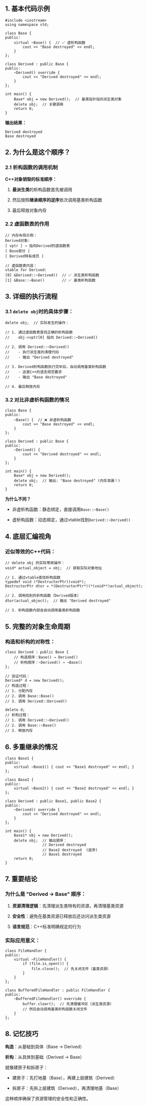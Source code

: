 

## 1. 基本代码示例

```
#include <iostream>
using namespace std;

class Base {
public:
    virtual ~Base() {  // ✅ 虚析构函数
        cout << "Base destroyed" << endl;
    }
};

class Derived : public Base {
public:
    ~Derived() override {
        cout << "Derived destroyed" << endl;
    }
};

int main() {
    Base* obj = new Derived();  // 基类指针指向派生类对象
    delete obj;  // 关键调用
    return 0;
}
```

​**​输出结果：​**​

```
Derived destroyed
Base destroyed
```

## 2. 为什么是这个顺序？

### 2.1 析构函数的调用机制

​**​C++对象销毁的标准顺序：​**​

1. ​**​最派生类​**​的析构函数首先被调用
    
2. 然后按照​**​继承顺序的逆序​**​依次调用基类析构函数
    
3. 最后释放对象内存
    

### 2.2 虚函数表的作用

```
// 内存布局示例：
Derived对象:
[ vptr ] → 指向Derived的虚函数表
[ Base部分 ]
[ Derived特有成员 ]

// 虚函数表内容：
vtable for Derived:
[0] &Derived::~Derived()  // ✅ 派生类析构函数
[1] &Base::~Base()        // ✅ 基类析构函数
```

## 3. 详细的执行流程

### 3.1 `delete obj`时的具体步骤：

```
delete obj;  // 实际发生的操作：

// 1. 通过虚函数表查找正确的析构函数
//    obj->vptr[0] 指向 Derived::~Derived()

// 2. 调用 Derived::~Derived()
//    - 执行派生类的清理代码
//    - 输出 "Derived destroyed"

// 3. Derived析构函数执行完毕后，自动调用基类析构函数
//    - 这是C++的语言规范要求
//    - 输出 "Base destroyed"

// 4. 最后释放内存
```

### 3.2 对比非虚析构函数的情况

```
class Base {
public:
    ~Base() {  // ❌ 非虚析构函数
        cout << "Base destroyed" << endl;
    }
};

class Derived : public Base {
public:
    ~Derived() {
        cout << "Derived destroyed" << endl;
    }
};

int main() {
    Base* obj = new Derived();
    delete obj;  // 输出: "Base destroyed" (内存泄漏！)
    return 0;
}
```

​**​为什么不同？​**​

- 非虚析构函数：静态绑定，直接调用`Base::~Base()`
    
- 虚析构函数：动态绑定，通过vtable找到`Derived::~Derived()`
    

## 4. 底层汇编视角

### 近似等效的C++代码：

```
// delete obj 的实际等效操作：
void* actual_object = obj;  // 获取实际对象地址

// 1. 通过vtable查找析构函数
typedef void (*DestructorPtr)(void*);
DestructorPtr dtor = *(DestructorPtr*)(*(void**)actual_object);

// 2. 调用找到的析构函数（Derived版本）
dtor(actual_object);  // 输出 "Derived destroyed"

// 3. 析构函数内部会自动调用基类析构函数
```

## 5. 完整的对象生命周期

### 构造和析构的对称性：

```
class Derived : public Base {
    // 构造顺序：Base() → Derived()
    // 析构顺序：~Derived() → ~Base()
};

// 验证代码：
Derived* d = new Derived();
// 构造过程：
// 1. 分配内存
// 2. 调用 Base::Base()
// 3. 调用 Derived::Derived()

delete d;
// 析构过程：
// 1. 调用 Derived::~Derived()
// 2. 调用 Base::~Base()
// 3. 释放内存
```

## 6. 多重继承的情况

```
class Base1 {
public:
    virtual ~Base1() { cout << "Base1 destroyed" << endl; }
};

class Base2 {
public:
    virtual ~Base2() { cout << "Base2 destroyed" << endl; }
};

class Derived : public Base1, public Base2 {
public:
    ~Derived() override {
        cout << "Derived destroyed" << endl;
    }
};

int main() {
    Base1* obj = new Derived();
    delete obj;  // 输出顺序：
                 // Derived destroyed
                 // Base2 destroyed  (逆序)
                 // Base1 destroyed
    return 0;
}
```

## 7. 重要结论

### 为什么是 "Derived → Base" 顺序：

1. ​**​资源清理逻辑​**​：先清理派生类特有的资源，再清理基类资源
    
2. ​**​安全性​**​：避免在基类资源已释放后还访问派生类资源
    
3. ​**​语言规范​**​：C++标准明确规定的行为
    

### 实际应用意义：

```
class FileHandler {
public:
    virtual ~FileHandler() {
        if (file.is_open()) {
            file.close();  // 先关闭文件（基类资源）
        }
    }
};

class BufferedFileHandler : public FileHandler {
public:
    ~BufferedFileHandler() override {
        buffer.clear();  // 先清理缓冲区（派生类资源）
        // 然后自动调用基类析构函数关闭文件
    }
};
```

## 8. 记忆技巧

​**​构造​**​：从基础到具体（Base → Derived）

​**​析构​**​：从具体到基础（Derived → Base）

就像建房子和拆房子：

- 建房子：先打地基（Base），再建上层建筑（Derived）
    
- 拆房子：先拆上层建筑（Derived），再清理地基（Base）
    

这种顺序确保了资源管理的安全性和正确性。